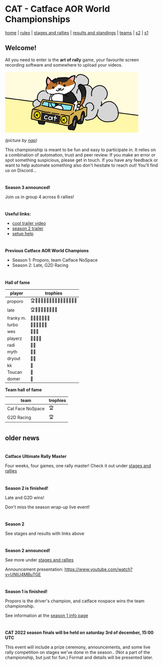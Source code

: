 # CAT - Catface AOR World Championships

[home](index.md) | [rules](rules.md) | [stages and rallies](stages.md) | [results and standings](results.md) | [teams](teams.md) | [s2](s2/s2_index.md) | [s1](s1/s1_index.md)

## Welcome!

All you need to enter is the **art of rally** game, your favourite screen recording software and somewhere to upload your videos. 

<img src="https://raw.githubusercontent.com/xlsrln/cat/main/images/catface_banner.png" alt="drawing" style="height:200px"/>

_(picture by [nap](https://twitter.com/napfirm))_

This championship is meant to be fun and easy to participate in. It relies on a combination of automation, trust and peer review. If you make an error or spot something suspicious, please get in touch. If you have any feedback or want to help automate something also don't hesitate to reach out! You'll find us on Discord...

#

**Season 3 announced!**

Join us in group 4 across 6 rallies!

#

**Useful links:**

- [cool trailer video](https://www.youtube.com/watch?v=sI15aMLKqyU)
- [season 2 trailer](https://www.youtube.com/watch?v=B2H0nykopyo)
- [setup help](setup.md)

#

**Previous Catface AOR World Champions**

- Season 1: Proporo, team Catface NoSpace
- Season 2: Late, G2D Racing

#

**Hall of fame**

| player                                                | trophies | 
| --------------------------------------------------- |  ------- | 
| proporo | 🏆🥇🥇🥇🥇🥇🥇🥇🥈🥈🥈🥈🥈🥈🥈🥉 | 
| late | 🏆🥇🥇🥇🥇🥇🥇🥇🥉 | 
| franky m. | 🥇🥈🥈🥈🥉🥉🥉 |
| turbo | 🥇🥈🥉🥉🥉🥉 | 
| wes | 🥇🥈🥉 | 
| playerz | 🥈🥈🥈🥈 | 
| radi | 🥈🥉 |
| myth | 🥈🥉 | 
| dryout | 🥉🥉 |
| kk | 🥉 | 
| Toucan | 🥉 | 
| domer | 🥉 | 

**Team hall of fame**

| team                                                | trophies | 
| --------------------------------------------------- |  ------- | 
| Cat Face NoSpace | 🏆 | 
| G2D Racing | 🏆 | 


#

## older news

#

**Catface Ultimate Rally Master**

Four weeks, four games, one rally master! Check it out under [stages and rallies](stages.md) 

#

**Season 2 is finished!**

Late and G2D wins!

Don't miss the season wrap-up live event!

#

**Season 2**

See stages and results with links above

#

**Season 2 announced!**

See more under [stages and rallies](stages.md)

Announcement presentation: https://www.youtube.com/watch?v=UNIU4MBuTGE

#

**Season 1 is finished!**

Proporo is the driver's champion, and catface nospace wins the team championship.

See information at the [season 1 info page](s1/s1_index.md)

#

**CAT 2022 season finals will be held on saturday 3rd of december, 15:00 UTC**

This event will include a prize ceremony, announcements, and some live rally competition on stages we've done in the season.. (Not a part of the championship, but just for fun.) Format and details will be presented later.



